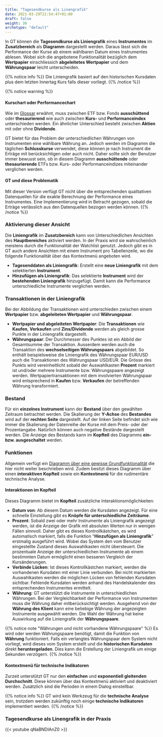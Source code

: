 ```yaml
---
title: "Tagesendkurse als Linengrafik"
date: 2021-03-29T22:54:47+01:00
draft: false
weight: 30
archetype: "default"
---
```

In GT können die **Tagesendkurse als Liniengrafik** eines **Instrumentes** im **Zusatzbereich** als **Diagramm** dargestellt werden. Daraus lässt sich die Performance der Kurse ab einem wählbaren Datum eines Instrumentes ablesen. Wobei sich die angebotene Funktionalität bezüglich dem **Wertpapier** einschliessich **abgeleitetes Wertpapier** und dem **Währungspaar** leicht unterscheiden.

{{% notice info %}}
Die Liniengrafik basiert auf den historischen Kursdaten plus dem letzten Innertag Kurs falls dieser vorliegt.
{{% /notice %}}

{{% notice warning %}}
#### Kurschart oder Performancechart
Wie im [Glossar](../../glossar/) erwähnt, muss zwischen ETF bzw. Fonds **ausschüttend** oder **thesaurierend** wie auch zwischen **Kurs-** und **Performanceindex** unterschieden werden. Ein ähnlicher Unterschied besteht zwischen **Aktien** mit oder ohne **Dividende**.

GT bietet für das Problem der unterschiedlichen Währungen von Instrumenten eine wählbare Währung an. Jedoch werden im Diagramm die täglichen **Schlusskurse** verwendet, diese können je nach Instrument die Erträge mit berücksichtigen oder auch nicht. Daher sollte sich der Benutzer immer bewusst sein, ob in diesem Diagramm **ausschüttende** oder **thesaurierende** ETFs bzw. Kurs- oder Performanceindizes miteinander verglichen werden.

#### GT und diese Problematik
Mit dieser Version verfügt GT nicht über die entsprechenden qualitativen Datenquellen für die exakte Berechnung der Performance eines Instrumentes. Eine Implementierung wird in Betracht gezogen, sobald die Erträge verlässlich aus den Datenquellen bezogen werden können.
{{% /notice %}}

### Aktivierung dieser Ansicht
Die **Liniengrafik** im **Zusatzbereich** kann von Unterschiedlichen Ansichten des **Hauptbereiches** aktiviert werden. In der Praxis wird sie wahrscheinlich meistens durch die Funktionalität der Watchlist genutzt. Jedoch gibt es in GT auch andere Ansichten mit einem Instrument pro Tabellenzeile, wo die folgende Funktionalität über das Kontextmenü angeboten wird.  
+ **Tagesenddaten als Liniengrafik**: Erstellt eine **neue Liniengrafik** mit dem selektierten **Instrument**.
+ **Hinzufügen als Liniengrafik**: Das selektierte **Instrument** wird der **bestehenden Liniengrafik** hinzugefügt. Damit kann die Performance unterschiedliche Instrumente verglichen werden.

### Transaktionen in der Liniengrafik
Bei der Abbildung der Transaktionen wird unterschieden zwischen einem **Wertpapier** bzw. **abgeleiteten Wertpapier** und **Währungspaar**.
- **Wertpapier und abgeleiteten Wertpapier**: Die **Transaktionen** wie **Kaufen**, **Verkaufen** und **Zins/Dividende** werden als gleich grosse Punkte in der Liniengrafik dargestellt.
- **Währungspaar**: Der Durchmesser des Punktes ist ein Abbild der Gesamtsumme der Transaktion. Ausserdem werden auch die Transaktion des **wechselseitigen Währungspaars** abgebildet. So enthält beispielsweise die Liniengrafik des Währungspaar EUR/USD auch die Transaktionen des Währungspaar USD/EUR. Die Grösse des Punkts wird vereinheitlicht sobald der Auswahlkasten **Prozent** markiert ist und/oder mehrere Instrumente bzw. Währungspaare angezeigt werden. Wertpapiertransaktionen mit dem involvierten Währungspaar wird entsprechend in **Kaufen** bzw. **Verkaufen** der betreffenden Währung transformiert.

### Bestand
Für ein **einzelnes Instrument** kann der **Bestand** über den gewählten Zeitraum betrachtet werden. Die Skalierung der **Y-Achse** des **Bestandes** wird auf der **rechten Seite** dargestellt. Auf der linken Seite befindet sich wie immer die Skalierung der Datenreihe der Kurse mit dem Preis- oder der Prozentangabe. Natürlich können auch negative Bestände dargestellt werden. Die Anzeige des Bestands kann im **Kopfteil** des Diagramms **ein- bzw. ausgeschaltet** werden.

### Funktionen
Allgemein verfügt ein [Diagramm über eine gewisse Grundfunktionalität](../../intro/userinterface/user_setting_ui_controls/) die hier nicht weiter beschrieben wird. Zudem besitzt dieses Diagramm über einen **interaktiven Kopfteil** sowie ein **Kontextmenü** für die rudimentäre technische Analyse.

#### Interaktionen im Kopfteil
Dieses Diagramm bietet im **Kopfteil** zusätzliche Interaktionsmöglichkeiten:
- **Datum von**: Ab diesem Datum werden die Kursdaten angezeigt. Für eine schnelle Einstellung gibt es **Knöpfe für unterschiedliche Zeiträume**. 
- **Prozent**: Sobald zwei oder mehr Instrumente als Liniengrafik angezeigt werden, ist die Anzeige der Grafik mit absoluten Werten nur in wenigen Fällen sinnvoll. Daher gibt es dieses Kontrollkästchen, es wird automatisch markiert, falls die Funktion "**Hinzufügen als Liniengrafik**" erstmalig ausgeführt wird. Wobei das System den vom Benutzer eingestellte Zustand dieses Auswahlkasten nicht übersteuert. Die prozentuale Anzeige der unterschiedlichen Instrumente ab einem bestimmten Datum ermöglicht einen besseren Vergleich der Kursänderungen.
- **Verbinde Lücken**: Ist dieses Kontrollkästchen markiert, werden die vorhandenen Kursdaten mit einer Linie verbunden. Bei nicht markierten Auswahlkasten werden die möglichen Lücken von fehlenden Kursdaten sichtbar. Fehlende Kursdaten werden anhand des Handelskalender des entsprechenden Instrumentes ermittelt.
- **Währung**: GT unterstützt die Instrumente in unterschiedlichen Währungen. Bei der Vergleichbarkeit der Performance von Instrumenten muss die Währung daher mitberücksichtigt werden. Ausgehend von der **Währung des Klient** kann eine beliebige Währung der angezeigten Instrumente ausgewählt werden. Die Wahl der Währung hat keine Auswirkung auf die Liniengrafik der **Währungspaare**.

{{% notice note "Währungen und nicht vorhandene Währungspaare" %}}
Es wird oder werden Währungspaare benötigt, damit die Funktion von **Währung** funktioniert. Falls ein verlangtes Währungspaar dem System nicht vorliegt, wird dieses vom System erstellt und die **historischen Kursdaten** direkt **heruntergeladen**. Dies kann die Erstellung der Liniengrafik um einige Sekunden verzögern.
{{% /notice %}}


#### Kontextmenü für technische Indikatoren
Zurzeit unterstützt GT nur den **einfachen** und **exponentiell gleitenden Durchschnitt**. Diese können über das Kontextmenü aktiviert und deaktiviert werden. Zusätzlich sind die Perioden in einem Dialog einstellbar.

{{% notice info %}}
GT wird kein Werkzeug für die **technische Analyse** sein, trotzdem werden zukünftig noch einige **technische Indikatoren** implementiert werden.
{{% /notice %}}

### Tagesendkurse als Linengrafik in der Praxis
{{< youtube qNaBNDIAnZ0 >}}
